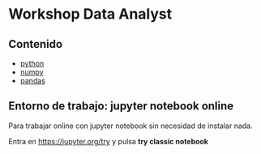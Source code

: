 # Workshop Data Analyst

## Contenido
* [python](python)
* [numpy](numpy)
* [pandas](pandas)

## Entorno de trabajo: jupyter notebook online
Para trabajar online con jupyter notebook sin necesidad de instalar nada.

Entra en https://jupyter.org/try y pulsa **try classic notebook**